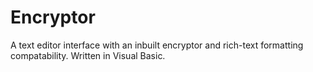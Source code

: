 # Encryptor
A text editor interface with an inbuilt encryptor and rich-text formatting compatability. Written in Visual Basic.
